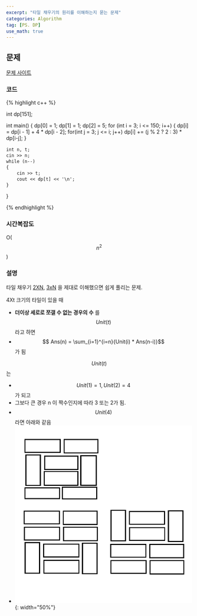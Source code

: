 ```yaml
---
excerpt: "타일 채우기의 원리를 이해하는지 묻는 문제"
categories: Algorithm
tag: [PS. DP]
use_math: true
---
```


## 문제

[문제 사이트](https://www.acmicpc.net/problem/2718)

### 코드

{% highlight c++ %}

int dp[151];

int main()
{
	dp[0] = 1; dp[1] = 1; dp[2] = 5;
	for (int i = 3; i <= 150; i++)
	{
		dp[i] = dp[i - 1] + 4 * dp[i - 2];
		for(int j = 3; j <= i; j++)
			dp[i] += (j % 2 ? 2 : 3) * dp[i-j];
	}

	int n, t;
	cin >> n;
	while (n--)
	{
		cin >> t;
		cout << dp[t] << '\n';
	}
}

{% endhighlight %}

### 시간복잡도

O($$n^2$$)

### 설명

타일 채우기 [2XN](https://www.acmicpc.net/problem/11726), [3xN](https://www.acmicpc.net/problem/2133) 을 제대로 이해했으면 쉽게 풀리는 문제.

4Xt 크기의 타일이 있을 때
+ __더이상 세로로 쪼갤 수 없는 경우의 수__ 를 $$ Unit(t) $$ 라고 하면
+ $$ Ans(n) = \sum_{i=1}^{i=n}{Unit(i) * Ans(n-i)}$$ 가 됨

$$ Unit(t) $$ 는
+ $$ Unit(1) = 1, Unit(2) = 4 $$ 가 되고 
+ 그보다 큰 경우 n 이 짝수인지에 따라 3 또는 2가 됨.
+ $$ Unit(4) $$ 라면 아래와 같음
+ ![example](/Posts/Algorithm/BOJ-Gold/2718.png){: width="50%"} 

